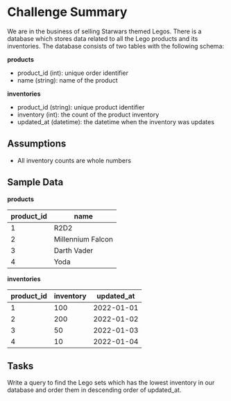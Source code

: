 # Challenge Summary

We are in the business of selling Starwars themed Legos. There is a database which stores data related to all the Lego products and its inventories. The database consists of two tables with the following schema:

**products**
- product_id (int): unique order identifier
- name (string): name of the product

**inventories**
- product_id (string): unique product identifier
- inventory (int): the count of the product inventory
- updated_at (datetime): the datetime when the inventory was updates

## Assumptions

- All inventory counts are whole numbers

## Sample Data

**products**

product_id|name
---|---
1|R2D2
2|Millennium Falcon
3|Darth Vader
4|Yoda

**inventories**

product_id|inventory|updated_at
---|---|---
1|100|2022-01-01
2|200|2022-01-02
3|50|2022-01-03
4|10|2022-01-04

## Tasks

Write a query to find the Lego sets which has the lowest inventory in our database and order them in descending order of updated_at.